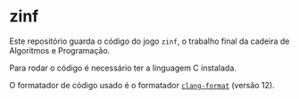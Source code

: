 # zinf

Este repositório guarda o código do jogo `zinf`, o trabalho final da cadeira de Algoritmos e Programação.

Para rodar o código é necessário ter a linguagem C instalada.

O formatador de código usado é o formatador [`clang-format`](https://clang.llvm.org/docs/ClangFormat.html) (versão 12).

